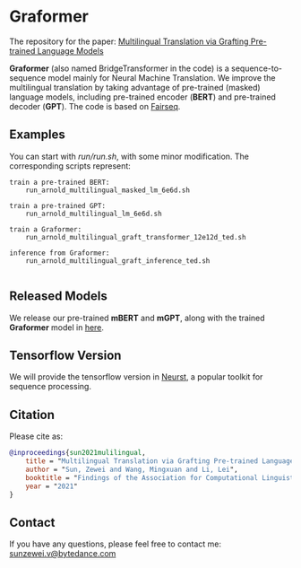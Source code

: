 # Graformer

The repository for the paper: [Multilingual Translation via Grafting Pre-trained Language Models](https://arxiv.org/abs/2109.05256)

**Graformer** (also named BridgeTransformer in the code) is a sequence-to-sequence model mainly for Neural Machine Translation. We improve the multilingual translation by taking advantage of pre-trained (masked) language models, including pre-trained encoder (**BERT**) and pre-trained decoder (**GPT**). The code is based on [Fairseq](https://github.com/pytorch/fairseq).

## Examples
You can start with *run/run.sh*, with some minor modification. The corresponding scripts represent:
```
train a pre-trained BERT:
    run_arnold_multilingual_masked_lm_6e6d.sh

train a pre-trained GPT:
    run_arnold_multilingual_lm_6e6d.sh

train a Graformer:
    run_arnold_multilingual_graft_transformer_12e12d_ted.sh

inference from Graformer:
    run_arnold_multilingual_graft_inference_ted.sh
    
```

## Released Models
We release our pre-trained **mBERT** and **mGPT**, along with the trained **Graformer** model in [here](https://drive.google.com/drive/folders/1WBleOk_sT-D06bxug_Pop77u3ZDx_mZb?usp=sharing).

## Tensorflow Version
We will provide the tensorflow version in [Neurst](https://github.com/bytedance/neurst), a popular toolkit for sequence processing.

## Citation

Please cite as:

``` bibtex
@inproceedings{sun2021mulilingual,
    title = "Multilingual Translation via Grafting Pre-trained Language Models",
    author = "Sun, Zewei and Wang, Mingxuan and Li, Lei",
    booktitle = "Findings of the Association for Computational Linguistics: EMNLP 2021",
    year = "2021"
}
```

## Contact

If you have any questions, please feel free to contact me: sunzewei.v@bytedance.com